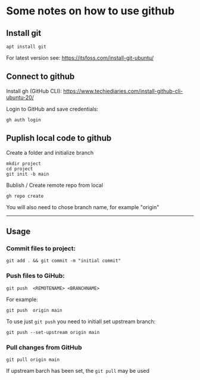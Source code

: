Some notes on how to use github
===============================


## Install git

    apt install git

For latest version see: https://itsfoss.com/install-git-ubuntu/

## Connect to github
Install gh (GitHub CLI): https://www.techiediaries.com/install-github-cli-ubuntu-20/

Login to GitHub and save credentials:

    gh auth login

## Puplish local code to github
Create a folder and initialize branch

    mkdir project
    cd project
    git init -b main

Bublish / Create remote repo from local

    gh repo create

You will also need to chose branch name, for example "origin"


-----------
Usage
-----------

### Commit files to project:

    git add . && git commit -m "initial commit"

### Push files to GiHub:

    git push  <REMOTENAME> <BRANCHNAME>

For example:

    git push  origin main

To use just `git push` you need to initiall set upstream branch:

    git push --set-upstream origin main

### Pull changes from GitHub

    git pull origin main

If upstream barch has been set, the `git pull` may be used
